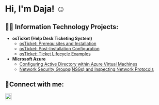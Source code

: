 <h1>Hi, I'm Daja! ☺</h1>

<h2>👨‍💻 Information Technology Projects:</h2>

- <b>osTicket (Help Desk Ticketing System)</b>
  - [osTicket: Prerequisites and Installation](https://github.com/dajat/osticket-prereqs)
  - [osTicket: Post-Installation Configuration](https://github.com/dajat/post-install-config)
  - [osTicket: Ticket Lifecycle Examples](https://github.com//ticket-lifecycle)
- <b>Microsoft Azure</b>
  - [Configuring Active Directory within Azure Virtual Machines](https://github.com/dajat/configure-ad)
  - [Network Security Groups(NSGs) and Inspecting Network Protocols](https://github.com/dajat/azure-network-protocols)

<h2>🤳Connect with me:</h2>

[<img align="left" alt="Daja | LinkedIn" width="22px" src="https://cdn.jsdelivr.net/npm/simple-icons@v3/icons/linkedin.svg" />][linkedin]

[linkedin]: https://linkedin.com/in/dt-411b54228
